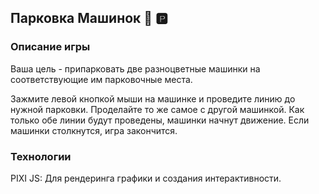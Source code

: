 ## Парковка Машинок 🚗 🅿️

### Описание игры

Ваша цель - припарковать две разноцветные машинки на соответствующие им парковочные места. 

Зажмите левой кнопкой мыши на машинке и проведите линию до нужной парковки.
Проделайте то же самое с другой машинкой. 
Как только обе линии будут проведены, машинки начнут движение.
Если машинки столкнутся, игра закончится.

### Технологии

PIXI JS: Для рендеринга графики и создания интерактивности.
